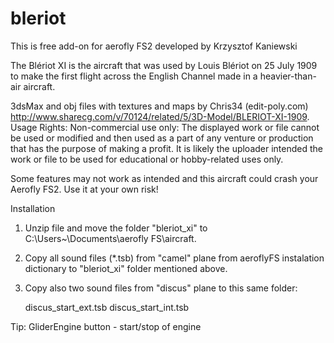 # bleriot
This is free add-on for aerofly FS2 developed by Krzysztof Kaniewski

The Blériot XI is the aircraft that was used by Louis Blériot on 25 July 1909 to make the first flight across the English Channel made in a heavier-than-air aircraft.

3dsMax and obj files with textures and maps by Chris34 (edit-poly.com) http://www.sharecg.com/v/70124/related/5/3D-Model/BLERIOT-XI-1909.
Usage Rights: Non-commercial use only: The displayed work or file cannot be used or modified and then used as a part of any venture or production that has the purpose of making a profit. It is likely the uploader intended the work or file to be used for educational or hobby-related uses only. 

Some features may not work as intended and this aircraft could crash your Aerofly FS2. Use it at your own risk!

Installation

1. Unzip file and move the folder "bleriot_xi" to C:\Users\~\Documents\aerofly FS\aircraft.
2. Copy all sound files (*.tsb) from "camel" plane from aeroflyFS instalation dictionary to "bleriot_xi" folder mentioned above.
3. Copy also two sound files from "discus" plane to this same folder:

	discus_start_ext.tsb
	discus_start_int.tsb

Tip:
GliderEngine button - start/stop of engine